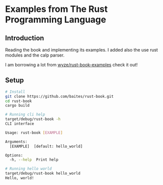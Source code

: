 # Examples from The Rust Programming Language

## Introduction

Reading the book and implementing its examples. I added also the use rust modules and the calp parser.

I am borrowing a lot from [wyze/rust-book-examples](https://github.com/wyze/rust-book-examples) check it out!

## Setup

```bash
# Install
git clone https://github.com/baites/rust-book.git
cd rust-book
cargo build

# Running cli help
target/debug/rust-book -h
CLI interface

Usage: rust-book [EXAMPLE]

Arguments:
  [EXAMPLE]  [default: hello_world]

Options:
  -h, --help  Print help

# Running hello world
target/debug/rust-book hello_world
Hello, world!
```
